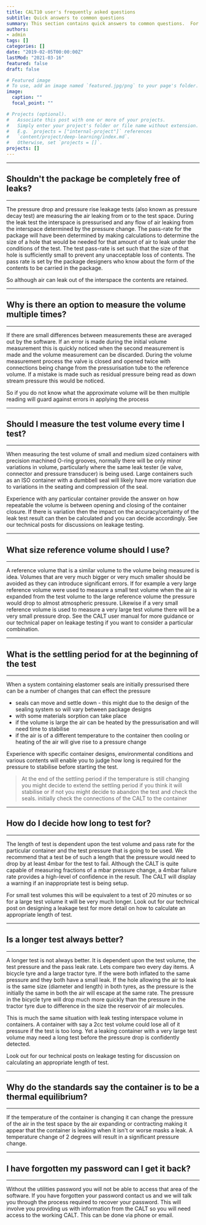 ```yaml
---
title: CALT10 user's frequently asked questions
subtitle: Quick answers to common questions
summary: This section contains quick answers to common questions.  For more at length explanations see the technical posts section.
authors:
- admin
tags: []
categories: []
date: "2019-02-05T00:00:00Z"
lastMod: "2021-03-16"
featured: false
draft: false

# Featured image
# To use, add an image named `featured.jpg/png` to your page's folder.
image:
  caption: ""
  focal_point: ""

# Projects (optional).
#   Associate this post with one or more of your projects.
#   Simply enter your project's folder or file name without extension.
#   E.g. `projects = ["internal-project"]` references
#   `content/project/deep-learning/index.md`.
#   Otherwise, set `projects = []`.
projects: []
---
```





----
## Shouldn't the package be completely free of leaks?
--------------------------------------------------
The pressure drop and pressure rise leakage tests (also known as pressure decay test) are measuring the air leaking from or to the test space.  During the leak test the interspace is pressurised and any flow of air leaking from the interspace determined by the pressure change. The pass-rate for the package will have been determined by making calculations to determine the size of a hole that would be needed for that amount of air to leak under the conditions of the test.  The test pass-rate is set such that the size of that hole is sufficiently small to prevent any unacceptable loss of contents.  The pass rate is set by the package designers who know about the form of the contents to be carried in the package.

So although air can leak out of the interspace the contents are retained.


----
## Why is there an option to measure the volume multiple times?
------------------------------------------------------------
If there are small differences between measurements these are averaged out by the software.  If an error is made during the initial volume measurement this is quickly noticed when the second measurement is made and the volume measurement can be discarded.  During the volume measurement process the valve is closed and opened twice with connections being change from the pressurisation tube to the reference volume.  If a mistake is made such as residual pressure being read as down stream pressure this would be noticed.

So if you do not know what the approximate volume will be then multiple reading will guard against errors in applying the process

----
## Should I measure the test volume every time I test?
--------------------------------------------------
When measuring the test volume of small and medium sized containers with precision machined O-ring grooves, normally there will be only minor variations in volume, particularly where the same leak tester (ie valve, connector and pressure transducer) is being used.  Large containers such as an ISO container with a dumbbell seal will likely have more variation due to variations in the seating and compression of the seal.

Experience with any particular container provide the answer on how repeatable the volume is between opening and closing of the container closure.  If there is variation then the impact on the accuracy/certainty of the leak test result can then be calculated and you can decide accordingly.  See our technical posts for discussions on leakage testing.



----
## What size reference volume should I use?
----------------------------------------

A reference volume that is a similar volume to the volume being measured is idea.
Volumes that are very much bigger or very much smaller should be avoided as they can introduce significant errors.
If for example a very large reference volume were used to measure a small test volume when the air is expanded from the test volume to the large reference volume the pressure would drop to almost atmospheric pressure.  Likewise if a very small reference volume is used to measure a very large test volume there will be a very small pressure drop.  See the CALT user manual for more guidance or our technical paper on leakage testing if you want to consider a particular combination.


----
## What is the settling period for at the beginning of the test
----
When a system containing elastomer seals are initially pressurised there can be a number of changes that can effect the pressure

 * seals can move and settle down - this might due to the design of the sealing system so will vary between package designs
 * with some materials sorption can take place
 * if the volume is large the air can be heated by the pressurisation and will need time to stabilise
 * if the air is of a different temperature to the container then cooling or heating of the air will give rise to a pressure change

Experience with specific container designs, environmental conditions and various contents will enable you to judge how long is required for the pressure to stabilise before starting the test.

>At the end of the settling period if the temperature is still changing you might decide to extend the settling period if you think it will stabilise or if not you might decide to abandon the test and check the seals.  initially check the connections of the CALT to the container


----
## How do I decide how long to test for?
-------------------------------------
The length of test is dependent upon the test volume and pass rate for the particular container and the test pressure that is going to be used.
We recommend that a test be of such a length that the pressure would need to drop by at least 4mbar for the test to fail.  Although the CALT is quite capable of measuring fractions of a mbar pressure change, a 4mbar failure rate provides a high-level of confidence in the result.  The CALT will display a warning if an inappropriate test is being setup.

For small test volumes this will be equivalent to a test of 20 minutes or so for a large test volume it will be very much longer.  Look out for our technical post on designing a leakage test for more detail on how to calculate an appropriate length of test.



----
## Is a longer test always better?
-------------------------------
A longer test is not always better.  It is dependent upon the test volume, the test pressure and the pass leak rate.
Lets compare two every day items.  A bicycle tyre and a large tractor tyre.  If the were both inflated to the same pressure and they both have a small leak.  If the hole allowing the air to leak is the same size (diameter and length) in both tyres, as the pressure is the initially the same in both the air will escape at the same rate.  The pressure in the bicycle tyre will drop much more quickly than the pressure in the tractor tyre due to difference in the size the reservoir of air molecules.

This is much the same situation with leak testing interspace volume in containers.  A container with say a 2cc test volume could lose all of it pressure if the test is too long.  Yet a leaking container with a very large test volume may need a long test before the pressure drop is confidently detected.

Look out for our technical posts on leakage testing for discussion on calculating an appropriate length of test.   


----
## Why do the standards say the container is to be a thermal equilibrium?
----------------------------------------------------------------------

If the temperature of the container is changing it can change the pressure of the air in the test space by the air expanding or contracting making it appear that the container is leaking when it isn't or worse masks a leak.  A temperature change of 2 degrees will result in a significant pressure change.



----
## I have forgotten my password can I get it back?
-----------------------------------------------

Without the utilities password you will not be able to access that area of the software.  If you have forgotten your password contact us and we will talk you through the process required to recover your password.  This will involve you providing us with information from the CALT so you will need access to the working CALT. This can be done via phone or email.
